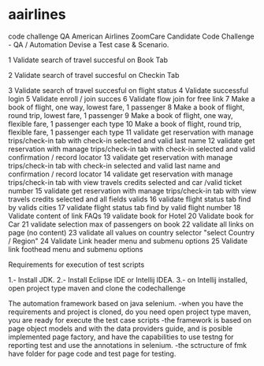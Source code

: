 # aairlines
code challenge QA American Airlines
ZoomCare Candidate Code Challenge - QA / Automation
Devise a Test case & Scenario.

1 Validate search of travel succesful on Book Tab

2 Validate search of travel succesful on Checkin Tab 

3 Validate search of travel succesful on flight status 
4 Validate successful login 5 Validate enroll / join succes 
6 Validate flow join for free link 7 Make a book of flight, one way, lowest fare, 1 passenger 8 Make a book of flight, round trip, lowest fare, 1 passenger 
9 Make a book of flight, one way, flexible fare, 1 passenger each type 10 Make a book of flight, round trip, flexible fare, 1 passenger each type 
11 validate get reservation with manage trips/check-in tab with check-in selected and valid last name 
12 validate get reservation with manage trips/check-in tab with check-in selected and valid confirmation / record locator 
13 validate get reservation with manage trips/check-in tab with check-in selected and valid last name and confirmation / record locator 
14 validate get reservation with manage trips/check-in tab with view travels credits selected and car /valid ticket number 
15 validate get reservation with manage trips/check-in tab with view travels credits selected and all fields valids 
16 validate flight status tab find by valids cities
17 validate flight status tab find by valid flight number 
18 Validate content of link FAQs 19 validate book for Hotel 
20 Validate book for Car 21 validate selection max of passengers on book 
22 validate all links on page (no content) 
23 validate all values on country selector "select Country / Region"
24 Validate Link header menu and submenu options 
25 Validate link foothead menu and submenu options

Requirements for execution of test scripts

1.- Install JDK. 2.- Install Eclipse IDE or Intellij IDEA. 3.- on Intellij installed, open project type maven and clone the codechallenge

The automation framework based on java selenium. -when you have the requirements and project is cloned, do you need open project type maven, you are ready for execute the test case scripts -the framework is based on page object models and with the data providers guide, and is posible implemented page factory, and have the capabilities to use testng for reporting test and use the annotations in selenium. -the sctructure of fmk have folder for page code and test page for testing.
